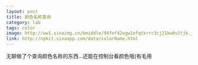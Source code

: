 ```yaml
---
layout: post
title: 颜色名称查询
category: lab
tags: color
image: http://ww1.sinaimg.cn/bmiddle/94fef42egw1efqtkrrc3cj21kw0v1tjk.jpg
link: http://npkit.sinaapp.com/data/colorName.html
---
```

无聊做了个查询颜色名称的东西...还能在控制台看颜色哦(有毛用
